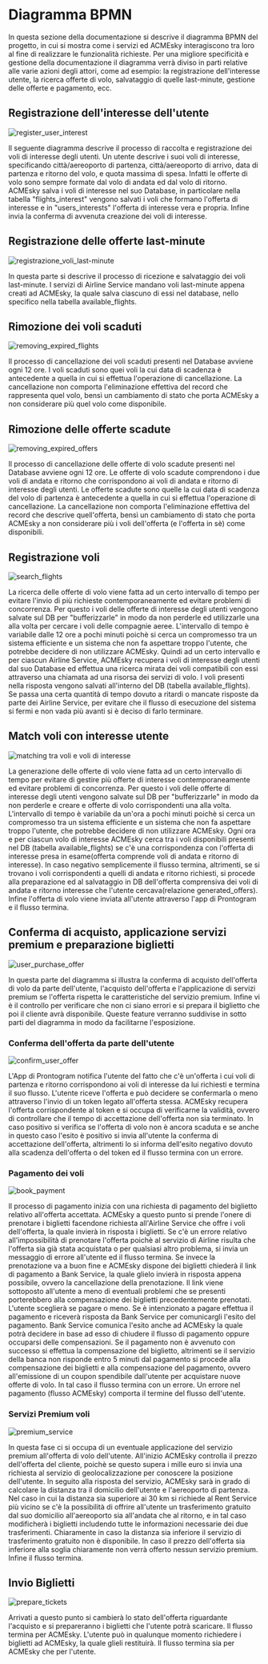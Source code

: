 # Diagramma BPMN

In questa sezione della documentazione si descrive il diagramma BPMN del progetto, in cui si mostra come i servizi ed ACMEsky interagiscono tra loro al fine di realizzare le funzionalità richieste. Per una migliore specificità e gestione della documentazione il diagramma verrà diviso in parti relative alle varie azioni degli attori, come ad esempio: la registrazione dell'interesse utente, la ricerca offerte di volo, salvataggio di quelle last-minute, gestione delle offerte e pagamento, ecc.

## Registrazione dell'interesse dell'utente

![register_user_interest](bpmn/img/RegisterUserInterest.png)

Il seguente diagramma descrive il processo di raccolta e registrazione dei voli di interesse degli utenti. Un utente descrive i suoi voli di interesse, specificando città/aereoporto di partenza, città/aereoporto di arrivo, data di partenza e ritorno del volo, e quota massima di spesa. Infatti le offerte di volo sono sempre formate dal volo di andata ed dal volo di ritorno.
ACMEsky salva i voli di interesse nel suo Database, in particolare nella tabella "flights_interest" vengono salvati i voli che formano l'offerta di interesse e in "users_interests" l'offerta di interesse vera e propria. Infine invia la conferma di avvenuta creazione dei voli di interesse.

## Registrazione delle offerte last-minute

![registrazione_voli_last-minute](bpmn/img/SaveLast-minute.png)

In questa parte si descrive il processo di ricezione e salvataggio dei voli last-minute. I servizi di Airline Service mandano voli last-minute appena creati ad ACMEsky, la quale salva ciascuno di essi nel database, nello specifico nella tabella available_flights.

## Rimozione dei voli scaduti

![removing_expired_flights](bpmn/img/RemovingExpiredFlights.png)

Il processo di cancellazione dei voli scaduti presenti nel Database avviene ogni 12 ore. I voli scaduti sono quei voli la cui data di scadenza è antecedente a quella in cui si effettua l'operazione di cancellazione. La cancellazione non comporta l'eliminazione effettiva del record che rappresenta quel volo, bensì un cambiamento di stato che porta ACMEsky a non considerare più quel volo come disponibile.

## Rimozione delle offerte scadute

![removing_expired_offers](bpmn/img/RemovingExpiredOffers.png)

Il processo di cancellazione delle offerte di volo scadute presenti nel Database avviene ogni 12 ore. Le offerte di volo scadute comprendono i due voli di andata e ritorno che corrispondono ai voli di andata e ritorno di interesse degli utenti. Le offerte scadute sono quelle la cui data di scadenza del volo di partenza è antecedente a quella in cui si effettua l'operazione di cancellazione. La cancellazione non comporta l'eliminazione effettiva del record che descrive quell'offerta, bensì un cambiamento di stato che porta ACMEsky a non considerare più i voli dell'offerta (e l'offerta in sè) come disponibili.

## Registrazione voli

![search_flights](bpmn/img/SearchFlights.png)

La ricerca delle offerte di volo viene fatta ad un certo intervallo di tempo per evitare l'invio di più richieste contemporaneamente ed evitare problemi di concorrenza. Per questo i voli delle offerte di interesse degli utenti vengono salvate sul DB per "bufferizzarle" in modo da non perderle ed utilizzarle una alla volta per cercare i voli delle compagnie aeree. L'intervallo di tempo è variabile dalle 12 ore a pochi minuti poichè si cerca un compromesso tra un sistema efficiente e un sistema che non fa aspettare troppo l'utente, che potrebbe decidere di non utilizzare ACMEsky.
Quindi ad un certo intervallo e per ciascun Airline Service, ACMEsky recupera i voli di interesse degli utenti dal suo Database ed effettua una ricerca mirata dei voli compatibili con essi attraverso una chiamata ad una risorsa dei servizi di volo. I voli presenti nella risposta vengono salvati all'interno del DB (tabella available_flights). Se passa una certa quantità di tempo dovuto a ritardi o mancate risposte da parte dei Airline Service, per evitare che il flusso di esecuzione del sistema si fermi e non vada più avanti si è deciso di farlo terminare.

## Match voli con interesse utente

![matching tra voli e voli di interesse](bpmn/img/Flights-InterestMatching.png)

La generazione delle offerte di volo viene fatta ad un certo intervallo di tempo per evitare di gestire più offerte di interesse contemporaneamente ed evitare problemi di concorrenza. Per questo i voli delle offerte di interesse degli utenti vengono salvate sul DB per "bufferizzarle" in modo da non perderle e creare e offerte di volo corrispondenti una alla volta. L'intervallo di tempo è variabile da un'ora a pochi minuti poichè si cerca un compromesso tra un sistema efficiente e un sistema che non fa aspettare troppo l'utente, che potrebbe decidere di non utilizzare ACMEsky.
Ogni ora e per ciascun volo di interesse ACMEsky cerca tra i voli disponibili presenti nel DB (tabella available_flights) se c'è una corrispondenza con l'offerta di interesse presa in esame(offerta comprende voli di andata e ritorno di interesse). In caso negativo semplicemente il flusso termina, altrimenti, se si trovano i voli corrispondenti a quelli di andata e ritorno richiesti, si procede alla preparazione ed al salvataggio in DB dell'offerta comprensiva dei voli di andata e ritorno interesse che l'utente cercava(relazione generated_offers). Infine l'offerta di volo viene inviata all'utente attraverso l'app di Prontogram e il flusso termina.

## Conferma di acquisto, applicazione servizi premium e preparazione biglietti

![user_purchase_offer](bpmn/img/UserPurchaseOffer.png)

In questa parte del diagramma si illustra la conferma di acquisto dell'offerta di volo da parte dell'utente, l'acquisto dell'offerta e l'applicazione di servizi premium se l'offerta rispetta le caratteristiche del servizio premium. Infine vi è il controllo per verificare che non ci siano errori e si prepara il biglietto che poi il cliente avrà disponibile. Queste feature verranno suddivise in sotto parti del diagramma in modo da facilitarne l'esposizione.

### Conferma dell'offerta da parte dell'utente

![confirm_user_offer](bpmn/img/ConfirmOffer.png)

L'App di Prontogram notifica l'utente del fatto che c'è un'offerta i cui voli di partenza e ritorno corrispondono ai voli di interesse da lui richiesti e termina il suo flusso. L'utente riceve l'offerta e può decidere se confermarla o meno attraverso l'invio di un token legato all'offerta stessa. ACMEsky recupera l'offerta corrispondente al token e si occupa di verificarne la validità, ovvero di controllare che il tempo di accettazione dell'offerta non sia terminato. In caso positivo si verifica se l'offerta di volo non è ancora scaduta e se anche in questo caso l'esito è positivo si invia all'utente la conferma di accettazione dell'offerta, altrimenti lo si informa dell'esito negativo dovuto alla scadenza dell'offerta o del token ed il flusso termina con un errore.

### Pagamento dei voli

![book_payment](bpmn/img/BookPayment.png)

Il processo di pagamento inizia con una richiesta di pagamento del biglietto relativo all'offerta accettata. ACMEsky a questo punto si prende l'onere di prenotare i biglietti facendone richiesta all'Airline Service che offre i voli dell'offerta, la quale invierà in risposta i biglietti. Se c'è un errore relativo all'impossibilità di prenotare l'offerta poichè al servizio di Airline risulta che l'offerta sia già stata acquistata o per qualsiasi altro problema, si invia un messaggio di errore all'utente ed il flusso termina. Se invece la prenotazione va a buon fine e ACMEsky dispone dei biglietti chiederà il link di pagamento a Bank Service, la quale glielo invierà in risposta appena possibile, ovvero la cancellazione della prenotazione. Il link viene sottoposto all'utente a meno di eventuali problemi che se presenti porterebbero alla compensazione dei biglietti precedentemente prenotati. L'utente sceglierà se pagare o meno. Se è intenzionato a pagare effettua il pagamento e riceverà risposta da Bank Service per comunicargli l'esito del pagamento. Bank Service comunica l'esito anche ad ACMEsky la quale potrà decidere in base ad esso di chiudere il flusso di pagamento oppure occuparsi delle compensazioni. Se il pagamento non è avvenuto con successo si effettua la compensazione del biglietto, altrimenti se il servizio della banca non risponde entro 5 minuti dal pagamento si procede alla compensazione dei biglietti e alla compensazione del pagamento, ovvero all'emissione di un coupon spendibile dall'utente per acquistare nuove offerte di volo. In tal caso il flusso termina con un errore. Un errore nel pagamento (flusso ACMEsky) comporta il termine del flusso dell'utente.

### Servizi Premium voli

![premium_service](bpmn/img/PremiumService.png)

In questa fase ci si occupa di un eventuale applicazione del servizio premium all'offerta di volo dell'utente. All'inizio ACMEsky controlla il prezzo dell'offerta del cliente, poichè se questo supera i mille euro si invia una richiesta al servizio di geolocalizzazione per conoscere la posizione dell'utente. In seguito alla risposta del servizio, ACMEsky sarà in grado di calcolare la distanza tra il domicilio dell'utente e l'aereoporto di partenza. Nel caso in cui la distanza sia superiore ai 30 km si richiede al Rent Service più vicino se c'è la possibilità di offrire all'utente un trasferimento gratuito dal suo domicilio all'aereoporto sia all'andata che al ritorno, e in tal caso modificherà i biglietti includendo tutte le informazioni necessarie dei due trasferimenti. Chiaramente in caso la distanza sia inferiore il servizio di trasferimento gratuito non è disponibile. In caso il prezzo dell'offerta sia inferiore alla soglia chiaramente non verrà offerto nessun servizio premium. Infine il flusso termina.

## Invio Biglietti

![prepare_tickets](bpmn/img/PrepareTickets.png)

Arrivati a questo punto si cambierà lo stato dell'offerta riguardante l'acquisto e si prepareranno i biglietti che l'utente potrà scaricare. Il flusso termina per ACMEsky. L'utente può in qualunque momento richiedere i biglietti ad ACMEsky, la quale glieli restituirà. Il flusso termina sia per ACMEsky che per l'utente.

&nbsp;
<div class="page-break"></div>
